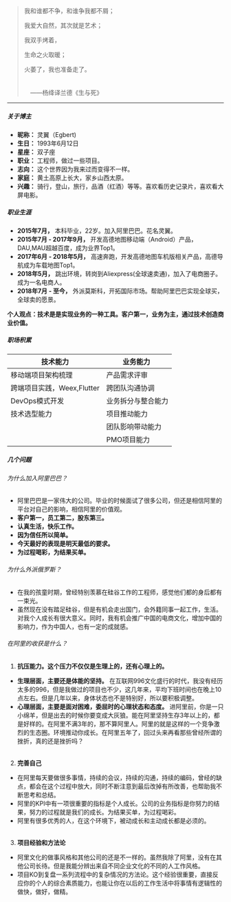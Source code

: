 > <p>我和谁都不争，和谁争我都不屑； 
> <p>我爱大自然，其次就是艺术；
> <p>我双手烤着， 
> <p>生命之火取暖； 
> <p>火萎了，我也准备走了。<p> 
> <p>　<br/>　——杨绛译兰德《生与死》

--- 

##### 关于博主

- __昵称：__ 灵翼（Egbert)
- __生日：__ 1993年6月12日
- __星座：__ 双子座
- __职业：__ 工程师，做过一些项目。
- __志向：__ 这个世界因为我来过而变得不一样。
- __家庭：__ 黄土高原上长大，家乡山西太原。
- __兴趣：__ 骑行，登山，旅行，品酒（红酒）等等。喜欢看历史记录片，喜欢看大屏电影。

##### 职业生涯
    
- __2015年7月，__ 本科毕业，22岁。加入阿里巴巴。花名灵翼。
- __2015年7月 - 2017年9月，__ 开发高德地图移动端（Android）产品，DAU,MAU超越百度，成为业界Top1。
- __2017年6月 - 2018年5月，__ 高速奔跑，开发高德地图车机版相关产品，高德导航成为车载地图Top1。
- __2018年5月，__ 跳出环境，转岗到Aliexpress(全球速卖通)，加入了电商圈子。成为一名电商人。
- __2018年7月 - 至今，__  外派莫斯科，开拓国际市场。帮助阿里巴巴实现全球买，全球卖的愿景。

__个人观点：技术是是实现业务的一种工具。客户第一，业务为主，通过技术创造商业价值。__


##### 职场积累
<!-- ---  -->
<!-- ###### 技术能力
- 移动端项目架构梳理
- 跨端项目实践，Weex,Flutter
- DevOps模式开发
- 技术选型能力

###### 业务能力
- 产品需求评审
- 跨团队沟通协调
- 业务拆分与整合能力
- 项目推动能力
- 团队影响带动能力
- PMO项目能力 -->


| 技术能力                   | 业务能力                                        ️ |
| -------------------------- | ------------------------------------------------- |
| 移动端项目架构梳理         | 产品需求评审                                      |
| 跨端项目实践，Weex,Flutter | 跨团队沟通协调                                    |
| DevOps模式开发             | 业务拆分与整合能力                                |
| 技术选型能力               | 项目推动能力                                      |
|                            | 团队影响带动能力                                  |
|                            | PMO项目能力                                       |


##### 几个问题
###### 为什么加入阿里巴巴？
- 阿里巴巴是一家伟大的公司。毕业的时候面试了很多公司，但还是相信阿里的平台对自己的影响，相信阿里的价值观。
- __客户第一，员工第二，股东第三。__
- __认真生活，快乐工作。__
- __因为信任所以简单。__
- __今天最好的表现是明天最低的要求。__
- __为过程喝彩，为结果买单。__

###### 为什么外派俄罗斯？
- 在我的孩童时期，曾经特别羡慕在硅谷工作的工程师，感觉他们都的身后都有一束光。
- 虽然现在没有踏足硅谷，但是有机会走出国门，会外籍同事一起工作，生活。对我个人成长有很大意义。同时，我有机会推广中国的电商文化，增加中国的影响力，作为中国人，也有一定的成就感。


###### 在阿里的收获是什么？

1.  __抗压能力。这个压力不仅仅是生理上的，还有心理上的。__
- __生理层面，主要还是体能的坚持。__ 在互联网996文化盛行的时代，我没有经历太多的996，但是我做过的项目也不少，这几年来，平均下班时间也在晚上10点左右。但是几年以来，身体状态也不是特别好，所以要积极调整。
- __心理层面，主要是面对困难，委屈时的心理状态和态度。__ 进阿里前，你是一只小绵羊，但是出去的时候你要变成大灰狼。能在阿里坚持生存3年以上的，都是好样的。在阿里不满3年的，那不算阿里人。阿里的就是这样的一个竞争激烈的生态圈。环境推动你成长。在阿里五年了，回过头来再看那些曾经所谓的挫折，真的还是挫折吗？<br/><br/>

2. __完善自己__
- 在阿里每天要做很多事情，持续的会议，持续的沟通，持续的编码，曾经的缺点，都会在这个过程中放大，同时不断注意到最后改掉有所改善，也帮助我不断思考和总结。
- 阿里的KPI中有一项很重要的指标是个人成长。公司的业务指标是你努力的结果，努力的过程就是我们的成长。为结果买单，为过程喝彩。
- 阿里有很多优秀的人，在这个环境下，被动成长和主动成长都是必须的。<br/><br/>

3. __项目经验和方法论__
- 阿里文化的做事风格和其他公司的还是不一样的。虽然我除了阿里，没有在其他公司长待。但是我能分辨出来自不同企业文化的不同的人工作风格。
- 项目KO到复盘一系列流程中的复杂情况的方法论。这个经验很重要，直接反应你的个人的综合素质能力，也能让你在以后的工作生活中将事情有逻辑性的做快，做好，做精。






<!-- ##### 编程语言倾向表 -->

<!-- > __从左到右__ 为喜欢程度，__从上到下__ 为了解程度，__版本__ 表示下界。

|     | 💔️           | ❤️ ️                 | ❤️❤️ ️                     | ❤️❤️❤️ ️               |
| --- | ------------- | -------------------- | -------------------------- | ---------------------- |
| 😅  | `PHP` `BASIC` | `C` `ObjC` `Prolog`  | `Kotlin` `Dart` `MIPS`     | `Swift` `Agda` `Idris` |
| 🧐  |               | `C++` `Hack` `Lisp*` | `C++11` `C#` `AS3`         | `Scala` `Rust`         |
| 😏  | `Shell`       | `Java` `Python`      | `TypeScript` `Flow` `Wasm` | `Haskell` `Coq` `ML*`  |
| 🤓  |               | `JavaScript`         | `EcmaScript6`              | `λ` `Λ` `Π` `Σ`        |

<!-- > __`ML*` 家族__：`OCaml` `ReasonML` `Standard ML` (`F#`)   -->
<!-- > __`Lisp*` 家族__：`Clojure` `Scheme` `Racket` -->


<!-- ##### 演讲与分享

- [Upgrading to Progressive Web Apps][9] · [JSConf CN 上海 2017](http://2017.jsconf.cn/)
- Building Progressive Web Apps · [CSDI 广州 2017](http://www.csdisummit.com/)
- The State of Progressive Web App · GDG IO Redux 北京 2017
- 炒冷饭 · PWA 到底是个什么玩意？· Baidu HQ 北京 2017
- [Service Worker 101][5] · GDG DevFest 北京 2016
- [Progressive Web App，复兴序章][4] · [QCon 上海 2016](http://2016.qconshanghai.com/presentation/3111)
- Progressive Web App 之我见 · GDG IO Redux 北京 2016
- [CSS Still Sucks 2015][2] · 2015
- [JavaScript 模块化七日谈][1] · 2015

[1]: //huangxuan.me/2015/07/09/js-module-7day/
[2]: //huangxuan.me/2015/12/28/css-sucks-2015/
[3]: //huangxuan.me/2016/06/05/pwa-in-my-pov/
[4]: //huangxuan.me/2016/10/20/pwa-qcon2016/
[5]: //huangxuan.me/2016/11/20/sw-101-gdgdf/
[6]: https://yanshuo.io/assets/player/?deck=58ac8598b123db0067292f92 "PWA Rehashing"
[7]: https://yanshuo.io/assets/player/?deck=593ad6fbfe88c2006a0a0d6d "The State of PWA"
[8]: https://yanshuo.io/assets/player/?deck=594d673d570c357d0698a950 "Building PWA"
[9]: //huangxuan.me/jsconfcn2017/ -->
